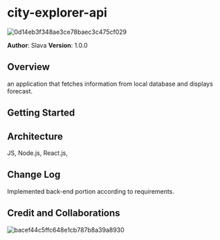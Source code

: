 # city-explorer-api





![0d14eb3f348ae3ce78baec3c475cf029](https://user-images.githubusercontent.com/71305940/227752547-f2feafbd-ad52-4c62-9321-641c0cff15f0.png)



**Author**: Slava
**Version**: 1.0.0 

## Overview
an application that fetches information from local database and displays forecast.

## Getting Started


## Architecture
JS, Node.js, React.js, 

## Change Log
Implemented back-end portion according to requirements. 

## Credit and Collaborations

![bacef44c5ffc648e1cb787b8a39a8930](https://user-images.githubusercontent.com/71305940/226807463-0f5a09c0-cb1b-4420-8275-d4a355a74000.png)
